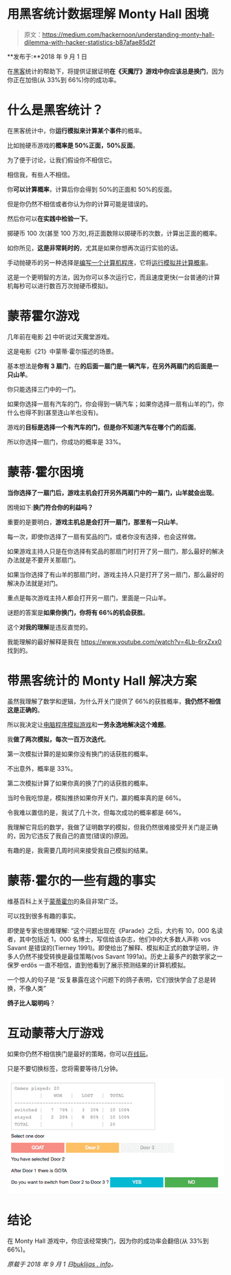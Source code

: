 # 用黑客统计数据理解 Monty Hall 困境

> 原文：<https://medium.com/hackernoon/understanding-monty-hall-dilemma-with-hacker-statistics-b87afae85d2f>

**发布于:**2018 年 9 月 1 日

在[黑客](https://hackernoon.com/tagged/hacker)统计的帮助下，将提供证据证明**在《天魔厅》游戏中你应该总是换门**，因为你正在加倍(从 33%到 66%)你的成功率。

# 什么是黑客统计？

在黑客统计中，你**运行模拟来计算某个事件**的概率。

比如抛硬币游戏的**概率是 50%正面，50%反面**。

为了便于讨论，让我们假设你不相信它。

相信我，有些人不相信。

你**可以计算概率**，计算后你会得到 50%的正面和 50%的反面。

但是你仍然不相信或者你认为你的计算可能是错误的。

然后你可以**在实践中检验一下**。

掷硬币 100 次(甚至 100 万次),将正面数除以掷硬币的次数，计算出正面的概率。

如你所见，**这是非常耗时的**，尤其是如果你想再次运行实验的话。

手动抛硬币的另一种选择是[编写一个计算机程序](https://github.com/sasa-buklijas/coin_toss)，它将[运行模拟并计算概率](https://mybinder.org/v2/gh/sasa-buklijas/coin_toss/master?urlpath=apps%2Fcoin_toss_interactive.ipynb)。

这是一个更明智的方法，因为你可以多次运行它，而且速度更快(一台普通的计算机每秒可以进行数百万次抛硬币模拟)。

# 蒙蒂霍尔游戏

几年前在电影 [21](https://www.imdb.com/title/tt0478087/) 中听说过天魔堂游戏。

这是电影《21》中蒙蒂·霍尔描述的场景。

基本想法是**你有 3 扇门**，在**的后面一扇门是一辆汽车，在另外两扇门的后面是一只山羊**。

你只能选择三门中的一门。

如果你选择一扇有汽车的门，你会得到一辆汽车；如果你选择一扇有山羊的门，你什么也得不到(甚至连山羊也没有)。

游戏的**目标是选择一个有汽车的门，但是你不知道汽车在哪个门的后面**。

所以你选择一扇门，你成功的概率是 33%。

# 蒙蒂·霍尔困境

**当你选择了一扇门后，游戏主机会打开另外两扇门中的一扇门，山羊就会出现**。

困境如下:**换门符合你的利益吗？**

重要的是要明白，**游戏主机总是会打开一扇门，那里有一只山羊**。

每一次，即使你选择了一扇有奖品的门，或者你没有选择，也会这样做。

如果游戏主持人只是在你选择有奖品的那扇门时打开了另一扇门，那么最好的解决办法就是不要开关那扇门。

如果当你选择了有山羊的那扇门时，游戏主持人只是打开了另一扇门，那么最好的解决办法就是对门。

重点是每次游戏主持人都会打开另一扇门，里面是一只山羊。

谜题的答案是**如果你换门，你将有 66%的机会获胜**。

这个**对我的理解**是违反直觉的。

我能理解的最好解释是我在 https://www.youtube.com/watch?v=4Lb-6rxZxx0 找到的。

# 带黑客统计的 Monty Hall 解决方案

虽然我理解了数学和逻辑，为什么开关门提供了 66%的获胜概率，**我仍然不相信这是正确的**。

所以我决定让[电脑程序模拟游戏](https://github.com/sasa-buklijas/Monty_Hall_problem)和**一劳永逸地解决这个难题**。

我**做了两次模拟，每次一百万次迭代**。

第一次模拟计算的是如果你没有换门的话获胜的概率。

不出意外，概率是 33%。

第二次模拟计算了如果你真的换了门的话获胜的概率。

当时令我吃惊是，模拟推挤如果你开关门，赢的概率真的是 66%。

令我难以置信的是，我试了几十次，但每次成功的概率都是 66%。

我理解它背后的数学，我做了证明数学的模拟，但我仍然很难接受开关门是正确的，因为它违反了我自己的直觉(错误的)原因。

有趣的是，我需要几周时间来接受我自己模拟的结果。

# 蒙蒂·霍尔的一些有趣的事实

维基百科上关于[蒙蒂霍尔](https://en.wikipedia.org/wiki/Monty_Hall_problem)的条目非常广泛。

可以找到很多有趣的事实。

即使是专家也很难理解:
“这个问题出现在《Parade》之后，大约有 10，000 名读者，其中包括近 1，000 名博士，写信给该杂志，他们中的大多数人声称 vos Savant 是错误的(Tierney 1991)。即使给出了解释、模拟和正式的数学证明，许多人仍然不接受转换是最佳策略(vos Savant 1991a)。历史上最多产的数学家之一保罗·erdős 一直不相信，直到他看到了展示预测结果的计算机模拟。

一个惊人的句子是
“反复暴露在这个问题下的鸽子表明，它们很快学会了总是转换，不像人类”

**鸽子比人聪明吗**？

# 互动蒙蒂大厅游戏

如果你仍然不相信换门是最好的策略，你可以[在线玩](https://mybinder.org/v2/gh/sasa-buklijas/Monty_Hall_problem/master?urlpath=apps%2FMonty_Hall_Interactive.ipynb)。

只是不要切换标签，您将需要等待几分钟。

![](img/9ce77503ef53aefd9bd0be9fde9847ae.png)

# 结论

在 Monty Hall 游戏中，你应该经常换门，因为你的成功率会翻倍(从 33%到 66%)。

*原载于 2018 年 9 月 1 日*[*buklijas . info*](http://buklijas.info/blog/2018/09/01/understanding-monty-hall-dilemma-with-hacker-statistics/)*。*